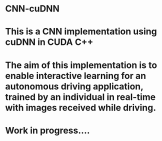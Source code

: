 # CNN-cuDNN

# This is a CNN implementation using cuDNN in CUDA C++

# The aim of this implementation is to enable interactive learning for an autonomous driving application, trained by an individual in real-time with images received while driving.
# Work in progress....
